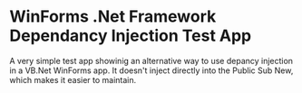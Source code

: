# WinForms .Net Framework Dependancy Injection Test App

A very simple test app showinig an alternative way to use depancy injection in a VB.Net WinForms app. It doesn't inject directly into the Public Sub New, which makes it easier to maintain.

